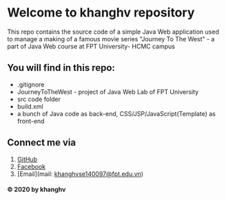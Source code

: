 # Welcome to khanghv repository
This repo contains the source code of a simple Java Web application used to manage a making of a famous movie series "Journey To The West" - a part of Java Web course at FPT University- HCMC campus

## You will find in this repo:
* .gitignore
* JourneyToTheWest - project of Java Web Lab of FPT University
* src code folder
* build.xml
* a bunch of Java code as back-end, CSS/JSP/JavaScript(Template) as front-end

## Connect me via
1. [GitHub](https://github.com/khanghv-the-programmer)
2. [Facebook](https://www.facebook.com/huavinhkhangfd3600)
3. [Email](mail: khanghvse140097@fpt.edu.vn)
#### © 2020 by khanghv
